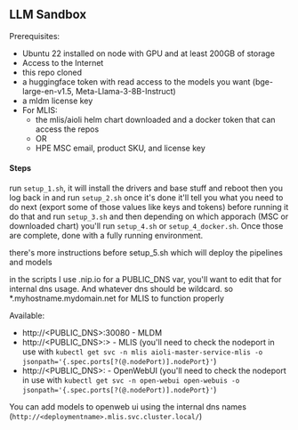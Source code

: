 ## LLM Sandbox


Prerequisites:
* Ubuntu 22 installed on node with GPU and at least 200GB of storage
* Access to the Internet
* this repo cloned
* a huggingface token with read access to the models you want (bge-large-en-v1.5, Meta-Llama-3-8B-Instruct)
* a mldm license key
* For MLIS:
  * the mlis/aioli helm chart downloaded and a docker token that can access the repos
  * OR
  * HPE MSC email, product SKU, and license key

  
#### Steps

run `setup_1.sh`, it will install the drivers and base stuff and reboot
then you log back in and run `setup_2.sh`
once it's done it'll tell you what you need to do next (export some of those values like keys and tokens) before running it
do that and run `setup_3.sh` and then depending on which apporach (MSC or downloaded chart) you'll run `setup_4.sh` or `setup_4_docker.sh`.
Once those are complete, done with a fully running environment.

there's more instructions before setup_5.sh which will deploy the pipelines and models

in the scripts I use <publicip>.nip.io for a PUBLIC_DNS var, you'll want to edit that for internal dns usage. And whatever dns should be wildcard. so *.myhostname.mydomain.net for MLIS to function properly

Available:
* http://<PUBLIC_DNS>:30080 - MLDM
* http://<PUBLIC_DNS>:<PORT>> - MLIS (you'll need to check the nodeport in use with `kubectl get svc -n mlis aioli-master-service-mlis -o jsonpath='{.spec.ports[?(@.nodePort)].nodePort}'`)
* http://<PUBLIC_DNS>:<PORT> - OpenWebUI (you'll need to check the nodeport in use with `kubectl get svc -n open-webui open-webuis -o jsonpath='{.spec.ports[?(@.nodePort)].nodePort}'`)

You can add models to openweb ui using the internal dns names (`http://<deploymentname>.mlis.svc.cluster.local/`)
